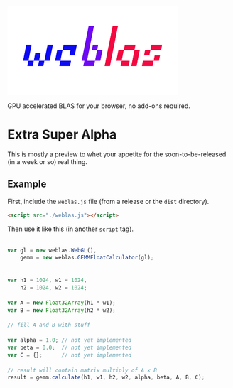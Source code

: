 ![logo](weblas.png)

GPU accelerated BLAS for your browser, no add-ons required.


# Extra Super Alpha

This is mostly a preview to whet your appetite for the soon-to-be-released (in a week or so)
real thing.

## Example
First, include the `weblas.js` file (from a release or the `dist` directory).

```html
<script src="./weblas.js"></script>
```

Then use it like this (in another `script` tag).

```javascript

var gl = new weblas.WebGL(),
	gemm = new weblas.GEMMFloatCalculator(gl);


var h1 = 1024, w1 = 1024,
    h2 = 1024, w2 = 1024;

var A = new Float32Array(h1 * w1);
var B = new Float32Array(h2 * w2);

// fill A and B with stuff

var alpha = 1.0; // not yet implemented
var beta = 0.0;  // not yet implemented
var C = {};      // not yet implemented

// result will contain matrix multiply of A x B
result = gemm.calculate(h1, w1, h2, w2, alpha, beta, A, B, C);


```
